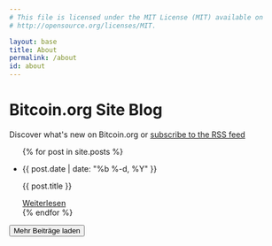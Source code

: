 ```yaml
---
# This file is licensed under the MIT License (MIT) available on
# http://opensource.org/licenses/MIT.

layout: base
title: About
permalink: /about
id: about
---
```

<link rel="alternate" type="application/atom+xml" href="/en/rss/blog.xml" title="Bitcoin.org Site Blog">

<div class="home">

  <div class="hero">
    <div class="container hero-container">
      <h1 class="page-heading">Bitcoin.org Site Blog</h1>
      <p class="summary">Discover what's new on Bitcoin.org or
        <a type="application/atom+xml" href="/en/rss/blog.xml">subscribe to the RSS feed</a>
      </p>
    </div>
  </div>

  <div class="blog">
    <div class="container">
      <ul class="post-list clearfix">
        {% for post in site.posts %}
        <li class="post">
          <div class="post-inner">
            <p class="post-date">{{ post.date | date: "%b %-d, %Y" }}</p>
            <p class="post-name">{{ post.title }}</p>
            <p class="post-description">
              <!-- Event description -->
            </p>
            <a class="button btn-bright" href="{{ post.url | remove: '.html' }}">Weiterlesen</a>
          </div>
        </li>
        {% endfor %}
      </ul>
      <div class="btn-container">
        <button class="button btn-dark" id="loadMore">Mehr Beiträge laden</button>
      </div>
    </div>
  </div>

</div>

<script src="/js/loadMorePosts.js"></script>
